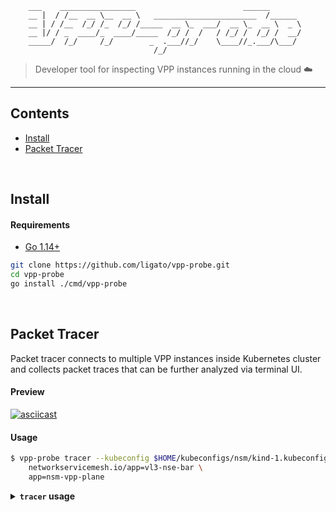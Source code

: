 ```
    ___    _________________                        ______       
    __ |  / /__  __ \__  __ \   _______________________  /______ 
    __ | / /__  /_/ /_  /_/ /_____  __ \_  ___/  __ \_  __ \  _ \
    __ |/ / _  ____/_  ____/_____  /_/ /  /   / /_/ /  /_/ /  __/
    _____/  /_/     /_/        _  .___//_/    \____//_.___/\___/ 
                                /_/                               
```
> Developer tool for inspecting VPP instances running in the cloud :cloud:

<hr>

## Contents
- [Install](#install)
- [Packet Tracer](#packet-tracer)

<br>

## Install

#### Requirements
- [Go 1.14+](https://golang.org/dl/)

```sh
git clone https://github.com/ligato/vpp-probe.git
cd vpp-probe
go install ./cmd/vpp-probe 
```

<br>

## Packet Tracer

Packet tracer connects to multiple VPP instances inside Kubernetes cluster and
collects packet traces that can be further analyzed via terminal UI.

#### Preview

[![asciicast](https://asciinema.org/a/Pp5IOFRNWEgT5JhrOn3kYHfI5.svg)](https://asciinema.org/a/Pp5IOFRNWEgT5JhrOn3kYHfI5)

#### Usage

```sh
$ vpp-probe tracer --kubeconfig $HOME/kubeconfigs/nsm/kind-1.kubeconfig \
    networkservicemesh.io/app=vl3-nse-bar \
    app=nsm-vpp-plane
```

<details>
<summary><b><code>tracer</code> usage</b></summary>
<br>


```sh
$ vpp-probe tracer --help
Analyze packet traces in VPP

Usage:
  vpp-probe tracer [flags]

Flags:
  -h, --help                 help for tracer
      --kubeconfig string    Path to kubeconfig
  -d, --tracedur duration    Duration of tracing (default 3s)
      --tracenodes strings   List of traced nodes (default [af-packet-input,avf-input,bond-process,memif-input,p2p-ethernet-input,pg-input,punt-socket-rx,rdma-input,session-queue,tuntap-rx,vhost-user-input,virtio-input,vmxnet3-input])

Global Flags:
  -D, --debug   Enable debug mode
```


<br>
</details>
